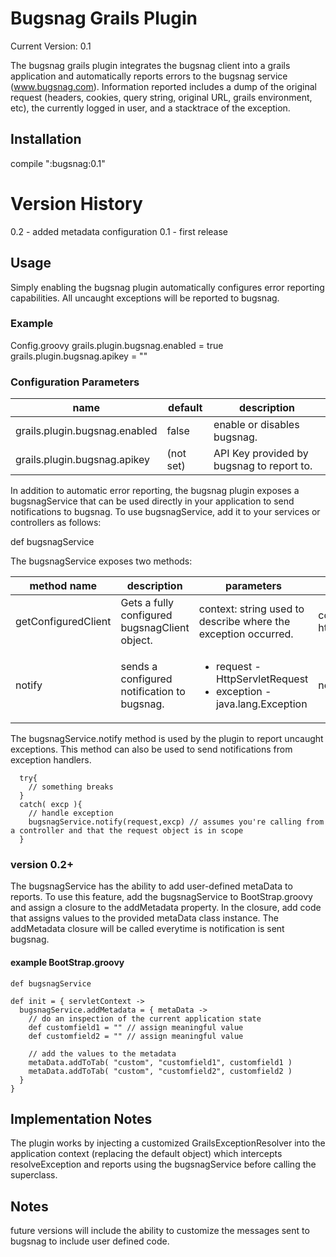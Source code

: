 # Bugsnag Grails Plugin

Current Version: 0.1

The bugsnag grails plugin integrates the bugsnag client into a grails application and automatically reports errors to the bugsnag service (www.bugsnag.com). Information reported includes a dump of the original request (headers, cookies, query string, original URL, grails environment, etc), the currently logged in user, and a stacktrace of the exception.

## Installation

compile ":bugsnag:0.1"

# Version History
  0.2 - added metadata configuration
  0.1 - first release

## Usage

Simply enabling the bugsnag plugin automatically configures error reporting capabilities. All uncaught exceptions will be reported to bugsnag.

### Example 
Config.groovy
  grails.plugin.bugsnag.enabled = true
  grails.plugin.bugsnag.apikey = "<bugsnag API key>"

### Configuration Parameters

<table>
  <thead>
    <tr>
      <th>name</th>
      <th>default</th>
      <th>description</th>
  </thead>
  <tbody>
    <tr>
      <td>grails.plugin.bugsnag.enabled</td>
      <td>false</td>
      <td>enable or disables bugsnag.</td>
    </tr>
    <tr>
      <td>grails.plugin.bugsnag.apikey</td>
      <td>(not set)</td>
      <td>API Key provided by bugsnag to report to.</td>
    </tr>
  </tbody>
</table>

In addition to automatic error reporting, the bugsnag plugin exposes a bugsnagService that can be used directly in your application to send notifications to bugsnag. To use bugsnagService, add it to your services or controllers as follows:

  def bugsnagService

The bugsnagService exposes two methods:

<table>
  <thead>
    <th>method name</th>
    <th>description</th>
    <th>parameters</th>
    <th>returns</th>
  </thead>
  <tbody>
    <tr>
      <td>
getConfiguredClient
      </td>
      <td>
Gets a fully configured bugsnagClient object.
      </td>
      <td>
context: string used to describe where the exception occurred.
      </td>
      <td>
com.bugsnag.Client object (see https://bugsnag.com/docs/notifiers/java)
      </td>
    </tr>
    <tr>
      <td>
notify
      </td>
      <td>
sends a configured notification to bugsnag.
      </td>
      <td>
<ul>
  <li>
    request - HttpServletRequest
  </li>
  <li>
    exception - java.lang.Exception
  </li>
</ul>
      </td>
      <td>
nothing
      </td>   
    </tr>
  </tbody>
</table>

The bugsnagService.notify method is used by the plugin to report uncaught exceptions. This method can also be used to send notifications from exception handlers.

      try{
        // something breaks
      }
      catch( excp ){
        // handle exception
        bugsnagService.notify(request,excp) // assumes you're calling from a controller and that the request object is in scope
      }

### version 0.2+
The bugsnagService has the ability to add user-defined metaData to reports. To use this feature, add the bugsnagService to BootStrap.groovy and assign a closure to the addMetadata property. In the closure, add code that assigns values to the provided metaData class instance. The addMetadata closure will be called everytime is notification is sent bugsnag.

#### example BootStrap.groovy
    def bugsnagService

    def init = { servletContext ->
      bugsnagService.addMetadata = { metaData ->
        // do an inspection of the current application state
        def customfield1 = "" // assign meaningful value
        def customfield2 = "" // assign meaningful value
        
        // add the values to the metadata
        metaData.addToTab( "custom", "customfield1", customfield1 )
        metaData.addToTab( "custom", "customfield2", customfield2 )
      }
    }

## Implementation Notes
The plugin works by injecting a customized GrailsExceptionResolver into the application context (replacing the default object) which intercepts resolveException and reports using the bugsnagService before calling the superclass.

## Notes
future versions will include the ability to customize the messages sent to bugsnag to include user defined code.
